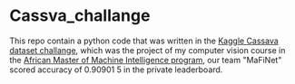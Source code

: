 # Cassva_challange
This repo contain a python code that was written in the [Kaggle Cassava dataset challange](https://www.kaggle.com/c/ammi-2021-convnets/leaderboard), which was the project of my computer vision course in the [African Master of Machine Intelligence program](https://aimsammi.org), our team "MaFiNet" scored accuracy of 0.90901
5 in the private leaderboard.

